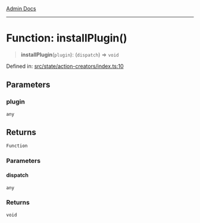 [Admin Docs](/)

***

# Function: installPlugin()

> **installPlugin**(`plugin`): (`dispatch`) => `void`

Defined in: [src/state/action-creators/index.ts:10](https://github.com/gautam-divyanshu/talawa-admin/blob/7e5a95aa37ca1c5b95489b6b18ea8cf85fb3559b/src/state/action-creators/index.ts#L10)

## Parameters

### plugin

`any`

## Returns

`Function`

### Parameters

#### dispatch

`any`

### Returns

`void`
